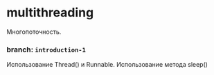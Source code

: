 # multithreading
Многопоточность.

### branch: `introduction-1`

Использование Thread() и Runnable.
 Использование метода sleep()
